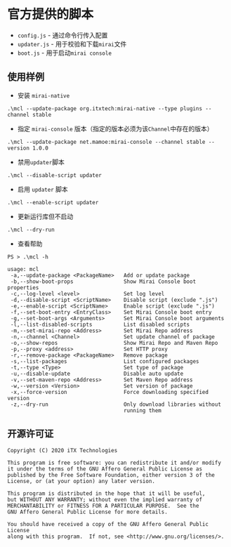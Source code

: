 # 官方提供的脚本

* `config.js` - 通过命令行传入配置
* `updater.js` - 用于校验和下载`mirai`文件
* `boot.js` - 用于启动`mirai console`

## 使用样例

* 安装 `mirai-native`

`.\mcl --update-package org.itxtech:mirai-native --type plugins --channel stable`

* 指定 `mirai-console` 版本（指定的版本必须为该`Channel`中存在的版本）

`.\mcl --update-package net.mamoe:mirai-console --channel stable --version 1.0.0`

* 禁用`updater`脚本

`.\mcl --disable-script updater`

* 启用 `updater` 脚本

`.\mcl --enable-script updater`

* 更新运行库但不启动

`.\mcl --dry-run`

* 查看帮助

```
PS > .\mcl -h

usage: mcl
 -a,--update-package <PackageName>   Add or update package
 -b,--show-boot-props                Show Mirai Console boot properties
 -c,--log-level <level>              Set log level
 -d,--disable-script <ScriptName>    Disable script (exclude ".js")
 -e,--enable-script <ScriptName>     Enable script (exclude ".js")
 -f,--set-boot-entry <EntryClass>    Set Mirai Console boot entry
 -g,--set-boot-args <Arguments>      Set Mirai Console boot arguments
 -l,--list-disabled-scripts          List disabled scripts
 -m,--set-mirai-repo <Address>       Set Mirai Repo address
 -n,--channel <Channel>              Set update channel of package
 -o,--show-repos                     Show Mirai Repo and Maven Repo
 -p,--proxy <address>                Set HTTP proxy
 -r,--remove-package <PackageName>   Remove package
 -s,--list-packages                  List configured packages
 -t,--type <Type>                    Set type of package
 -u,--disable-update                 Disable auto update
 -v,--set-maven-repo <Address>       Set Maven Repo address
 -w,--version <Version>              Set version of package
 -x,--force-version                  Force downloading specified version
 -z,--dry-run                        Only download libraries without
                                     running them
```

## 开源许可证

    Copyright (C) 2020 iTX Technologies

    This program is free software: you can redistribute it and/or modify
    it under the terms of the GNU Affero General Public License as
    published by the Free Software Foundation, either version 3 of the
    License, or (at your option) any later version.

    This program is distributed in the hope that it will be useful,
    but WITHOUT ANY WARRANTY; without even the implied warranty of
    MERCHANTABILITY or FITNESS FOR A PARTICULAR PURPOSE.  See the
    GNU Affero General Public License for more details.

    You should have received a copy of the GNU Affero General Public License
    along with this program.  If not, see <http://www.gnu.org/licenses/>.
